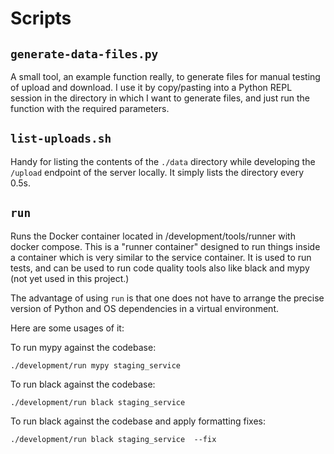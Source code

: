# Scripts

## `generate-data-files.py`

A small tool, an example function really, to generate files for manual testing of upload and download. I use it by copy/pasting into a Python REPL session in the directory in which I want to generate files, and just run the function with the required parameters.

## `list-uploads.sh`

Handy for listing the contents of the `./data` directory while developing the `/upload` endpoint of the server locally. It simply lists the directory every 0.5s.

## `run`

Runs the Docker container located in /development/tools/runner with docker compose. This is a "runner container" designed to run things inside a container which is very similar to the service container. It is used to run tests, and can be used to run code quality tools also like black and mypy (not yet used in this project.)

The advantage of using `run` is that one does not have to arrange the precise version of Python and OS dependencies in a virtual environment.

Here are some usages of it:

To run mypy against the codebase:

```shell
./development/run mypy staging_service
```

To run black against the codebase:

```shell
./development/run black staging_service
```

To run black against the codebase and apply formatting fixes:

```shell
./development/run black staging_service  --fix
```